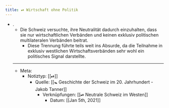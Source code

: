 ```yaml
---
title: ⏯ Wirtschaft ohne Politik
---
```


- .
	- Die Schweiz versuchte, ihre Neutralität dadurch einzuhalten, dass sie nur wirtschaftlichen Verbänden und keinen exklusiv politischen multilateralen Verbänden beitrat.
		- Diese Trennung führte teils weit ins Absurde, da die Teilnahme in exklusiv westlichen Wirtschaftsverbänden sehr wohl ein politisches Signal darstellte.
	- ---
	- Meta:
		- Notiztyp: [[⏯]]
			- Quelle: [[🚼 Geschichte der Schweiz im 20. Jahrhundert - Jakob Tanner]]
				- Verknüpfungen: [[⏯ Neutrale Schweiz im Westen]]
					- Datum: [[Jan 5th, 2021]]